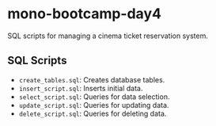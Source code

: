 # mono-bootcamp-day4

SQL scripts for managing a cinema ticket reservation system.

## SQL Scripts

- `create_tables.sql`: Creates database tables.
- `insert_script.sql`: Inserts initial data.
- `select_script.sql`: Queries for data selection.
- `update_script.sql`: Queries for updating data.
- `delete_script.sql`: Queries for deleting data.
